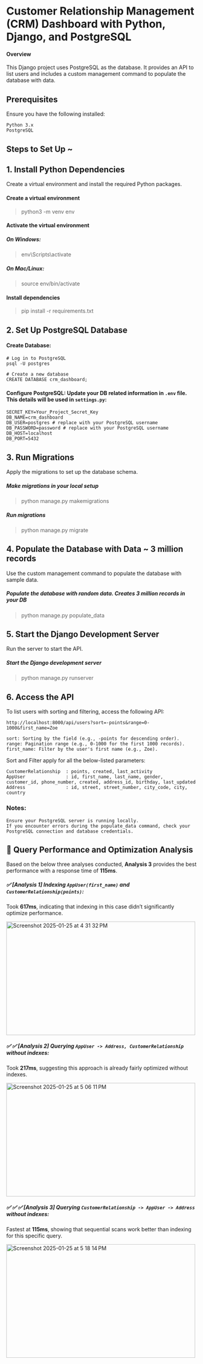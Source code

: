 # Customer Relationship Management (CRM) Dashboard with Python, Django, and PostgreSQL
#### Overview

This Django project uses PostgreSQL as the database. It provides an API to list users and includes a custom management command to populate the database with data.
## Prerequisites

Ensure you have the following installed:

    Python 3.x
    PostgreSQL


## Steps to Set Up ~
## 1. Install Python Dependencies

Create a virtual environment and install the required Python packages.

#### Create a virtual environment
> python3 -m venv env

#### Activate the virtual environment
##### On Windows:
> env\Scripts\activate
##### On Mac/Linux:
> source env/bin/activate

#### Install dependencies
> pip install -r requirements.txt

## 2. Set Up PostgreSQL Database

#### Create Database:

    # Log in to PostgreSQL
    psql -U postgres
    
    # Create a new database
    CREATE DATABASE crm_dashboard;

#### Configure PostgreSQL: Update your DB related information in `.env` file. This details will be used in `settings.py`:
    SECRET_KEY=Your_Project_Secret_Key
    DB_NAME=crm_dashboard
    DB_USER=postgres # replace with your PostgreSQL username
    DB_PASSWORD=password # replace with your PostgreSQL username
    DB_HOST=localhost
    DB_PORT=5432

## 3. Run Migrations

Apply the migrations to set up the database schema.

##### Make migrations in your local setup
> python manage.py makemigrations

##### Run migrations
> python manage.py migrate

## 4. Populate the Database with Data ~  3 million records

Use the custom management command to populate the database with sample data.

##### Populate the database with random data. Creates 3 million records in your DB
> python manage.py populate_data

## 5. Start the Django Development Server

Run the server to start the API.

##### Start the Django development server
> python manage.py runserver

## 6. Access the API

To list users with sorting and filtering, access the following API:

`http://localhost:8000/api/users?sort=-points&range=0-1000&first_name=Zoe`

    sort: Sorting by the field (e.g., -points for descending order).
    range: Pagination range (e.g., 0-1000 for the first 1000 records).
    first_name: Filter by the user's first name (e.g., Zoe).

Sort and Filter apply for all the below-listed parameters: 

    CustomerRelationship  : points, created, last_activity
    AppUser               : id, first_name, last_name, gender, customer_id, phone_number, created, address_id, birthday, last_updated
    Address               : id, street, street_number, city_code, city, country 

### Notes:

    Ensure your PostgreSQL server is running locally.
    If you encounter errors during the populate_data command, check your PostgreSQL connection and database credentials.
## :star2: Query Performance and Optimization Analysis
Based on the below three analyses conducted, **Analysis 3** provides the best performance with a response time of **115ms**.
##### :white_check_mark: [Analysis 1] Indexing `AppUser(first_name)` and `CustomerRelationship(points)`:
Took **617ms**, indicating that indexing in this case didn’t significantly optimize performance.

<img height="300" width="500" alt="Screenshot 2025-01-25 at 4 31 32 PM" src="https://github.com/user-attachments/assets/9f87cbdf-50ed-4080-9a2c-e44d98e77b20" />

##### :white_check_mark: :white_check_mark: [Analysis 2] Querying `AppUser -> Address, CustomerRelationship` without indexes:
Took **217ms**, suggesting this approach is already fairly optimized without indexes.

<img height="300" width="500" alt="Screenshot 2025-01-25 at 5 06 11 PM" src="https://github.com/user-attachments/assets/1f2b20c0-e68f-4c23-8c4d-b8e9ad668bef" />

##### :white_check_mark: :white_check_mark: :white_check_mark: [Analysis 3] Querying `CustomerRelationship -> AppUser -> Address` without indexes:
Fastest at **115ms**, showing that sequential scans work better than indexing for this specific query.

<img height="300" width="500" alt="Screenshot 2025-01-25 at 5 18 14 PM" src="https://github.com/user-attachments/assets/db8bd083-9a91-4bed-8d3f-7d463f86246e" />



